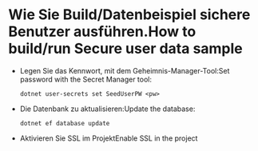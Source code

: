 # <a name="how-to-buildrun-secure-user-data-sample"></a><span data-ttu-id="1dfbf-101">Wie Sie Build/Datenbeispiel sichere Benutzer ausführen.</span><span class="sxs-lookup"><span data-stu-id="1dfbf-101">How to build/run Secure user data sample</span></span>

* <span data-ttu-id="1dfbf-102">Legen Sie das Kennwort, mit dem Geheimnis-Manager-Tool:</span><span class="sxs-lookup"><span data-stu-id="1dfbf-102">Set password with the Secret Manager tool:</span></span>

  `dotnet user-secrets set SeedUserPW <pw>`

* <span data-ttu-id="1dfbf-103">Die Datenbank zu aktualisieren:</span><span class="sxs-lookup"><span data-stu-id="1dfbf-103">Update the database:</span></span>

    `dotnet ef database update`

* <span data-ttu-id="1dfbf-104">Aktivieren Sie SSL im Projekt</span><span class="sxs-lookup"><span data-stu-id="1dfbf-104">Enable SSL in the project</span></span>
